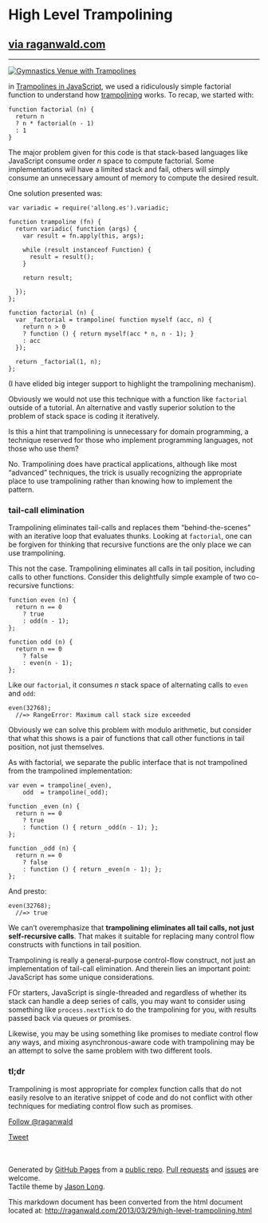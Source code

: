 High Level Trampolining
=======================

[via raganwald.com](/)
----------------------

* * * * *

[![Gymnastics Venue with
Trampolines](http://farm4.staticflickr.com/3057/2834914130_c3b6733551_z.jpg)](http://www.flickr.com/photos/mr_tentacle/2834914130/ "Gymnastics Venue with Trampolines by mr_tentacle, on Flickr")

in [Trampolines in
JavaScript](http://raganwald.com/2013/03/28/trampolines-in-javascript.html),
we used a ridiculously simple factorial function to understand how
[trampolining](https://en.wikipedia.org/wiki/Trampoline_(computing))
works. To recap, we started with:

    function factorial (n) {
      return n
      ? n * factorial(n - 1)
      : 1
    }

The major problem given for this code is that stack-based languages like
JavaScript consume order *n* space to compute factorial. Some
implementations will have a limited stack and fail, others will simply
consume an unnecessary amount of memory to compute the desired result.

One solution presented was:

    var variadic = require('allong.es').variadic;

    function trampoline (fn) {
      return variadic( function (args) {
        var result = fn.apply(this, args);

        while (result instanceof Function) {
          result = result();
        }

        return result;
        
      });
    };

    function factorial (n) {
      var _factorial = trampoline( function myself (acc, n) {
        return n > 0
        ? function () { return myself(acc * n, n - 1); }
        : acc
      });
      
      return _factorial(1, n);
    };

(I have elided big integer support to highlight the trampolining
mechanism).

Obviously we would not use this technique with a function like
`factorial` outside of a tutorial. An alternative and vastly superior
solution to the problem of stack space is coding it iteratively.

Is this a hint that trampolining is unnecessary for domain programming,
a technique reserved for those who implement programming languages, not
those who use them?

No. Trampolining does have practical applications, although like most
“advanced” techniques, the trick is usually recognizing the appropriate
place to use trampolining rather than knowing how to implement the
pattern.

### tail-call elimination

Trampolining eliminates tail-calls and replaces them “behind-the-scenes”
with an iterative loop that evaluates thunks. Looking at `factorial`,
one can be forgiven for thinking that recursive functions are the only
place we can use trampolining.

This not the case. Trampolining eliminates all calls in tail position,
including calls to other functions. Consider this delightfully simple
example of two co-recursive functions:

    function even (n) {
      return n == 0
        ? true
        : odd(n - 1);
    };

    function odd (n) {
      return n == 0
        ? false
        : even(n - 1);
    };

Like our `factorial`, it consumes *n* stack space of alternating calls
to `even` and `odd`:

    even(32768);
      //=> RangeError: Maximum call stack size exceeded

Obviously we can solve this problem with modulo arithmetic, but consider
that what this shows is a pair of functions that call other functions in
tail position, not just themselves.

As with factorial, we separate the public interface that is not
trampolined from the trampolined implementation:

    var even = trampoline(_even),
        odd  = trampoline(_odd);

    function _even (n) {
      return n == 0
        ? true
        : function () { return _odd(n - 1); };
    };

    function _odd (n) {
      return n == 0
        ? false
        : function () { return _even(n - 1); };
    };

And presto:

    even(32768);
      //=> true

We can’t overemphasize that **trampolining eliminates all tail calls,
not just self-recursive calls**. That makes it suitable for replacing
many control flow constructs with functions in tail position.

Trampolining is really a general-purpose control-flow construct, not
just an implementation of tail-call elimination. And therein lies an
important point: JavaScript has some unique considerations.

FOr starters, JavaScript is single-threaded and regardless of whether
its stack can handle a deep series of calls, you may want to consider
using something like `process.nextTick` to do the trampolining for you,
with results passed back via queues or promises.

Likewise, you may be using something like promises to mediate control
flow any ways, and mixing asynchronous-aware code with trampolining may
be an attempt to solve the same problem with two different tools.

### tl;dr

Trampolining is most appropriate for complex function calls that do not
easily resolve to an iterative snippet of code and do not conflict with
other techniques for mediating control flow such as promises.

[Follow @raganwald](https://twitter.com/raganwald)

[Tweet](https://twitter.com/share)

\
\
 Generated by [GitHub Pages](http://pages.github.com) from a [public
repo](https://github.com/raganwald/raganwald.github.com). [Pull
requests](https://github.com/raganwald/raganwald.github.com/pulls) and
[issues](https://github.com/raganwald/raganwald.github.com/issues) are
welcome.\
 Tactile theme by [Jason Long](http://twitter.com/jasonlong).

This markdown document has been converted from the html document located at:
http://raganwald.com/2013/03/29/high-level-trampolining.html
